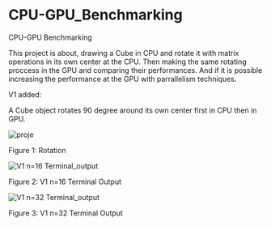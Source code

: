 # CPU-GPU_Benchmarking
CPU-GPU Benchmarking


This project is about, drawing a Cube in CPU and rotate it with matrix operations in its own center at the CPU. Then making the same rotating proccess in the GPU and comparing their performances. And if it is possible increasing the performance at the GPU with parrallelism techniques.


V1 added:

A Cube object rotates 90 degree around its own center first in CPU then in GPU. 




![proje](https://user-images.githubusercontent.com/81033171/147414905-8469aa9d-9941-4195-b722-0c6b72154763.png)

Figure 1: Rotation



![V1 n=16 Terminal_output ](https://user-images.githubusercontent.com/81033171/147414896-c3653497-58e3-4a3b-86b7-2d292b8351ae.png)

Figure 2: V1 n=16 Terminal Output



![V1 n=32 Terminal_output ](https://user-images.githubusercontent.com/81033171/147414897-9b170571-3b75-4dd7-99e9-0951496a79b3.png)

Figure 3: V1 n=32 Terminal Output




